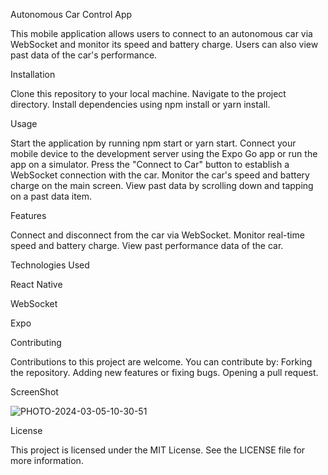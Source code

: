 Autonomous Car Control App


This mobile application allows users to connect to an autonomous car via WebSocket and monitor its speed and battery charge. Users can also view past data of the car's performance.

Installation

Clone this repository to your local machine.
Navigate to the project directory.
Install dependencies using npm install or yarn install.


Usage

Start the application by running npm start or yarn start.
Connect your mobile device to the development server using the Expo Go app or run the app on a simulator.
Press the "Connect to Car" button to establish a WebSocket connection with the car.
Monitor the car's speed and battery charge on the main screen.
View past data by scrolling down and tapping on a past data item.


Features

Connect and disconnect from the car via WebSocket.
Monitor real-time speed and battery charge.
View past performance data of the car.


Technologies Used

React Native

WebSocket

Expo


Contributing

Contributions to this project are welcome. You can contribute by:
Forking the repository.
Adding new features or fixing bugs.
Opening a pull request.

ScreenShot

![PHOTO-2024-03-05-10-30-51](https://github.com/enkdeveloper/AutonomousCarControlApp/assets/119349974/531a17ad-6814-437f-a531-7f9161148fe9)


License

This project is licensed under the MIT License. See the LICENSE file for more information.
